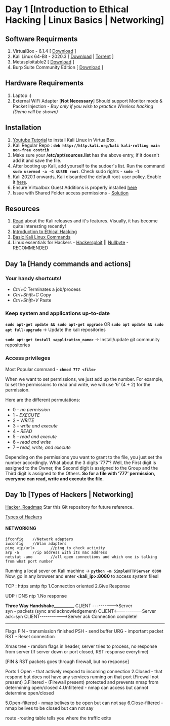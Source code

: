 # Day 1 [Introduction to Ethical Hacking | Linux Basics | Networking]

## Software Requirments

1. VirtualBox - 6.1.4 [ [Download](https://download.virtualbox.org/virtualbox/6.1.14/VirtualBox-6.1.14-140239-Win.exe) ]
2. Kali Linux 64-Bit - 2020.3 [ [Download](https://cdimage.kali.org/kali-2020.3/kali-linux-2020.3-installer-amd64.iso) | [Torrent](https://images.kali.org/kali-linux-2020.3-installer-amd64.iso.torrent) ]
3. Metasploitable2 [ [Download](https://nchc.dl.sourceforge.net/project/metasploitable/Metasploitable2/metasploitable-linux-2.0.0.zip) ]
4. Burp Suite Community Edition [ [Download](https://portswigger.net/burp/releases/professional-community-2020-9-1) ]

## Hardware Requirements

1. Laptop :)
2. External WiFi Adapter [**Not Necessary**] 
   Should support Monitor mode & Packet Injection - *Buy only if you wish to practice Wireless hacking (Demo will be shown)*

## Installation

1. [Youtube Tutorial](https://www.youtube.com/watch?v=yH4plWQ5UbE&ab_channel=OSDock) to install Kali Linux in VirtualBox.
2. Kali Regular Repo : **`deb http://http.kali.org/kali kali-rolling main non-free contrib`**
3. Make sure your **/etc/apt/sources.list** has the above entry, if it doesn't add it and save the file.
4. After booting up Kali, add yourself to the sudoer's list. Run the command **`sudo usermod -a -G $USER root`**. Check sudo rights - **`sudo -l`**
5. Kali 2020.1 onwards, Kali discarded the default root-user policy. Enable it [here](https://itsfoss.com/kali-linux-root-user/).
6. Ensure Virtualbox Guest Additions is properly installed [here](https://www.kali.org/docs/virtualization/install-virtualbox-guest-additions-kali/)
7. Issue with Shared Folder access permissions - [Solution](https://innovativebeast.com/shared-folder-permission-denied-issue-in-virtualbox/)

## Resources

1. [Read](https://www.kali.org/blog/) about the Kali releases and it's features. Visually, it has become quite interesting recently! 
2. [Introduction to Ethical Hacking](http://wiki.cas.mcmaster.ca/index.php/Ethical_Hacking)
3. [Basic Kali Linux Commands](https://github.com/dexter-11/Konnexions-2020/blob/master/Day%201/Kali-Linux_Command_List.txt)
4. Linux essentials for Hackers - [Hackersploit](https://hackersploit.org/linux-essentials-for-hackers/) || [Nullbyte](https://null-byte.wonderhowto.com/how-to/linux-basics/) - RECOMMENDED




## Day 1a [Handy commands and actions]

### Your handy shortcuts!
* *Ctrl+C* Terminates a job/process
* *Ctrl+Shift+C* Copy
* *Ctrl+Shift+V* Paste

### Keep system and applications up-to-date

**`sudo apt-get update && sudo apt-get upgrade`** OR **`sudo apt update && sudo apt full-upgrade`**    -> Update the kali repositories

**`sudo apt-get install <application_name>`** -> Install/update git community repositories


### Access privileges
Most Popular command - **`chmod 777 <file>`**   
            
When we want to set permissions, we just add up the number. 
For example, to set the permissions to read and write, we will use ‘6’ (4 + 2) for the permission. 
 
Here are the different permutations:
   * 0 – *no permission*
   * 1 – *EXECUTE*
   * 2 – *WRITE*
   * 3 – *write and execute*
   * 4 – *READ*
   * 5 – *read and execute*
   * 6 – *read and write*
   * 7 – *read, write, and execute*
   
Depending on the permissions you want to grant to the file, you just set the number accordingly.
What about the 3 digits ‘777’? Well, the First digit is assigned to the Owner, the Second digit is assigned to the Group and the Third digit is assigned to the Others. 
**So for a file with ‘777’ permission, everyone can read, write and execute the file.**


## Day 1b [Types of Hackers | Networking]

[Hacker_Roadmap](https://github.com/sundowndev/hacker-roadmap#wrench-exploitation-tools) Star this Git repository for future reference.

[Types of Hackers](https://www.malwarefox.com/types-of-hackers/) 

#### NETWORKING
```
ifconfig    //Network adapters
iwconfig    //Wlan adapters
ping <ip/url>       //ping to check activity
arp -a      //ip address with its mac address
netstat -ano        //all open connections and which one is talking from what port number
```

Running a local sever on Kali machine -> **`python -m SimpleHTTPServer 8080`**
Now, go in any browser and enter **<kali_ip>:8080** to access system files!

TCP : https   smtp   ftp 
    1.Connection oriented
    2.Give Response
    
UDP : DNS   ntp
    1.No response

____________Three Way Handshake______________________
CLIENT  ---------->Server    
                 syn                             - packets (sync and acknowledgement)
CLIENT<-----------Server
              ack+syn
CLIENT----------->Server
                ack
Connection complete!
____________________________________________________________

Flags 
FIN - transmission finished
PSH - send buffer 
URG - important packet
RST - Reset connection

Xmas tree - random flags in header, server tries to process, no response from server
(If server down or port closed, RST response everytime)

[FIN & RST packets goes through firewall, but no response]

Ports
1.Open  - that actively respond to incoming connection
2.Closed  - that respond but does not have any services running on that port (Firewall not present)
3.Filtered - (Firewall present) protected and prevents nmap from determining open/closed
4.Unfiltered  -  nmap can access but cannot determine open/closed

5.Open-filtered - nmap belives to be open but can not say
6.Close-filtered - nmap belives to be closed but can not say


route       -routing table tells you where the traffic exits
